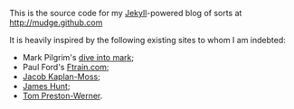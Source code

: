This is the source code for my [Jekyll](http://jekyllrb.com/)-powered blog of
sorts at http://mudge.github.com

It is heavily inspired by the following existing sites to whom I am indebted:

* Mark Pilgrim's [dive into mark](http://diveintomark.org);
* Paul Ford's [Ftrain.com](http://www.ftrain.com);
* [Jacob Kaplan-Moss](http://jacobian.org/);
* [James Hunt](http://ohthatjames.github.com/);
* [Tom Preston-Werner](http://tom.preston-werner.com/).
